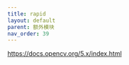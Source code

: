 ```yaml
---
title: rapid
layout: default
parent: 额外模块
nav_order: 39
---
```


https://docs.opencv.org/5.x/index.html